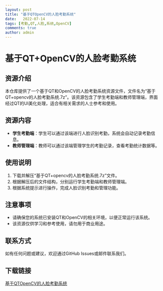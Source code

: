 ```yaml
---
layout: post
title: "基于QTOpenCV的人脸考勤系统"
date:   2022-07-14
tags: [考勤,QT,人脸,系统,OpenCV]
comments: true
author: admin
---
```

# 基于QT+OpenCV的人脸考勤系统

## 资源介绍

本仓库提供了一个基于QT和OpenCV的人脸考勤系统资源文件，文件名为“基于QT+opencv的人脸考勤系统.7z”。该资源包含了学生考勤端和教师管理端，界面经过QT的UI美化处理，适合有相关需求的人士参考和使用。

## 资源内容

- **学生考勤端**：学生可以通过该端进行人脸识别考勤，系统会自动记录考勤信息。
- **教师管理端**：教师可以通过该端管理学生的考勤记录，查看考勤统计数据等。

## 使用说明

1. 下载并解压“基于QT+opencv的人脸考勤系统.7z”文件。
2. 根据解压后的文件结构，分别运行学生考勤端和教师管理端。
3. 根据系统提示进行操作，完成人脸识别考勤和管理功能。

## 注意事项

- 请确保您的系统已安装QT和OpenCV的相关环境，以便正常运行该系统。
- 该资源仅供学习和参考使用，请勿用于商业用途。

## 联系方式

如有任何问题或建议，欢迎通过GitHub Issues或邮件联系我们。

## 下载链接

[基于QTOpenCV的人脸考勤系统](https://pan.quark.cn/s/3878a72bc77c)